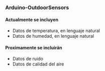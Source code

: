 ### Arduino-OutdoorSensors

#### Actualmente se incluyen
* Datos de temperatura, en lenguaje natural
* Datos de humedad, en lenguaje natural

#### Proximamente se incluirán
* Datos de ruido
* Datos de calidad del aire
